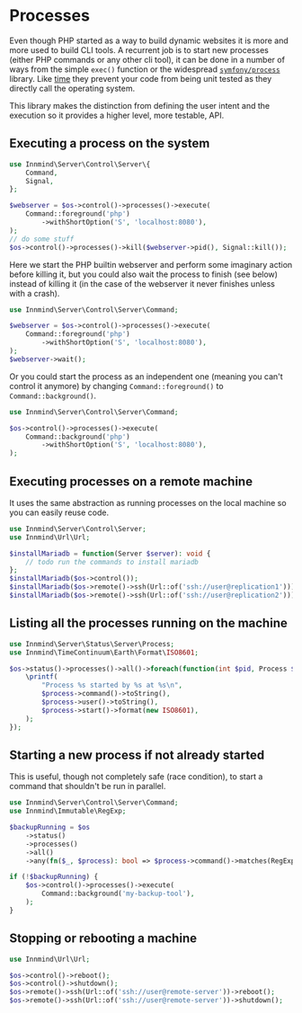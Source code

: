 # Processes

Even though PHP started as a way to build dynamic websites it is more and more used to build CLI tools. A recurrent job is to start new processes (either PHP commands or any other cli tool), it can be done in a number of ways from the simple `exec()` function or the widespread [`symfony/process`](https://symfony.com/doc/current/components/process.html) library. Like [time](time.md) they prevent your code from being unit tested as they directly call the operating system.

This library makes the distinction from defining the user intent and the execution so it provides a higher level, more testable, API.

## Executing a process on the system

```php
use Innmind\Server\Control\Server\{
    Command,
    Signal,
};

$webserver = $os->control()->processes()->execute(
    Command::foreground('php')
        ->withShortOption('S', 'localhost:8080'),
);
// do some stuff
$os->control()->processes()->kill($webserver->pid(), Signal::kill());
```

Here we start the PHP builtin webserver and perform some imaginary action before killing it, but you could also wait the process to finish (see below) instead of killing it (in the case of the webserver it never finishes unless with a crash).

```php
use Innmind\Server\Control\Server\Command;

$webserver = $os->control()->processes()->execute(
    Command::foreground('php')
        ->withShortOption('S', 'localhost:8080'),
);
$webserver->wait();
```

Or you could start the process as an independent one (meaning you can't control it anymore) by changing `Command::foreground()` to `Command::background()`.

```php
use Innmind\Server\Control\Server\Command;

$os->control()->processes()->execute(
    Command::background('php')
        ->withShortOption('S', 'localhost:8080'),
);
```

## Executing processes on a remote machine

It uses the same abstraction as running processes on the local machine so you can easily reuse code.

```php
use Innmind\Server\Control\Server;
use Innmind\Url\Url;

$installMariadb = function(Server $server): void {
    // todo run the commands to install mariadb
};
$installMariadb($os->control());
$installMariadb($os->remote()->ssh(Url::of('ssh://user@replication1')));
$installMariadb($os->remote()->ssh(Url::of('ssh://user@replication2')));
```

## Listing all the processes running on the machine

```php
use Innmind\Server\Status\Server\Process;
use Innmind\TimeContinuum\Earth\Format\ISO8601;

$os->status()->processes()->all()->foreach(function(int $pid, Process $process): void {
    \printf(
        "Process %s started by %s at %s\n",
        $process->command()->toString(),
        $process->user()->toString(),
        $process->start()->format(new ISO8601),
    );
});
```

## Starting a new process if not already started

This is useful, though not completely safe (race condition), to start a command that shouldn't be run in parallel.

```php
use Innmind\Server\Control\Server\Command;
use Innmind\Immutable\RegExp;

$backupRunning = $os
    ->status()
    ->processes()
    ->all()
    ->any(fn($_, $process): bool => $process->command()->matches(RegExp::of('~my-backup-tool~')));

if (!$backupRunning) {
    $os->control()->processes()->execute(
        Command::background('my-backup-tool'),
    );
}
```

## Stopping or rebooting a machine

```php
use Innmind\Url\Url;

$os->control()->reboot();
$os->control()->shutdown();
$os->remote()->ssh(Url::of('ssh://user@remote-server'))->reboot();
$os->remote()->ssh(Url::of('ssh://user@remote-server'))->shutdown();
```
